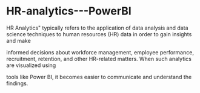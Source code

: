 # HR-analytics---PowerBI

HR Analytics" typically refers to the application of data analysis and data science techniques to human resources (HR) data in order to gain insights and make 

informed decisions about workforce management, employee performance, recruitment, retention, and other HR-related matters. When such analytics are visualized using 

tools like Power BI, it becomes easier to communicate and understand the findings.


